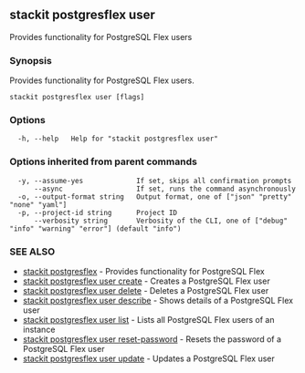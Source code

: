 ## stackit postgresflex user

Provides functionality for PostgreSQL Flex users

### Synopsis

Provides functionality for PostgreSQL Flex users.

```
stackit postgresflex user [flags]
```

### Options

```
  -h, --help   Help for "stackit postgresflex user"
```

### Options inherited from parent commands

```
  -y, --assume-yes             If set, skips all confirmation prompts
      --async                  If set, runs the command asynchronously
  -o, --output-format string   Output format, one of ["json" "pretty" "none" "yaml"]
  -p, --project-id string      Project ID
      --verbosity string       Verbosity of the CLI, one of ["debug" "info" "warning" "error"] (default "info")
```

### SEE ALSO

* [stackit postgresflex](./stackit_postgresflex.md)	 - Provides functionality for PostgreSQL Flex
* [stackit postgresflex user create](./stackit_postgresflex_user_create.md)	 - Creates a PostgreSQL Flex user
* [stackit postgresflex user delete](./stackit_postgresflex_user_delete.md)	 - Deletes a PostgreSQL Flex user
* [stackit postgresflex user describe](./stackit_postgresflex_user_describe.md)	 - Shows details of a PostgreSQL Flex user
* [stackit postgresflex user list](./stackit_postgresflex_user_list.md)	 - Lists all PostgreSQL Flex users of an instance
* [stackit postgresflex user reset-password](./stackit_postgresflex_user_reset-password.md)	 - Resets the password of a PostgreSQL Flex user
* [stackit postgresflex user update](./stackit_postgresflex_user_update.md)	 - Updates a PostgreSQL Flex user

